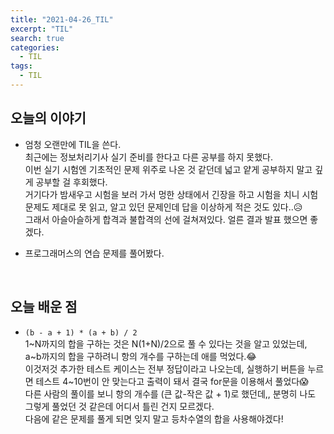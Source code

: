 ```yaml
---
title: "2021-04-26_TIL"
excerpt: "TIL"
search: true
categories: 
  - TIL
tags: 
  - TIL
---
```


## 오늘의 이야기

- 엄청 오랜만에 TIL을 쓴다.<br>
최근에는 정보처리기사 실기 준비를 한다고 다른 공부를 하지 못했다.<br>
이번 실기 시험엔 기초적인 문제 위주로 나온 것 같던데 넓고 얕게 공부하지 말고 깊게 공부할 걸 후회했다.<br>
거기다가 밤새우고 시험을 보러 가서 멍한 상태에서 긴장을 하고 시험을 치니 시험 문제도 제대로 못 읽고, 알고 있던 문제인데 답을 이상하게 적은 것도 있다..😥<br>
그래서 아슬아슬하게 합격과 불합격의 선에 걸쳐져있다. 얼른 결과 발표 했으면 좋겠다.<br>

- 프로그래머스의 연습 문제를 풀어봤다.<br>

<br>

## 오늘 배운 점

- `(b - a + 1) * (a + b) / 2`<br>
1~N까지의 합을 구하는 것은 N(1+N)/2으로 풀 수 있다는 것을 알고 있었는데,  a~b까지의 합을 구하려니 항의 개수를 구하는데 애를 먹었다.😂<br>
이것저것 추가한 테스트 케이스는 전부 정답이라고 나오는데, 실행하기 버튼을 누르면 테스트 4~10번이 안 맞는다고 출력이 돼서 결국 for문을 이용해서 풀었다😱<br>
다른 사람의 풀이를 보니 항의 개수를 (큰 값-작은 값 + 1)로 했던데,, 분명히 나도 그렇게 풀었던 것 같은데 어디서 틀린 건지 모르겠다.<br>
다음에 같은 문제를 풀게 되면 잊지 말고 등차수열의 합을 사용해야겠다!<br>

<br><br>


